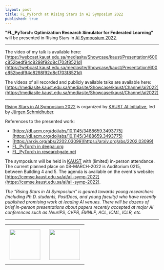 ```yaml
---
layout: post
title: FL_PyTorch at Rising Stars in AI Symposium 2022
published: true
---
```


**"FL_PyTorch: Optimization Research Simulator for Federated Learning"** will be presented in Rising Stars in [AI Symposium 2022](https://cemse.kaust.edu.sa/ai/aii-symp-2022).

---

The video of my talk is available here:
[https://webcast.kaust.edu.sa/mediasite/Showcase/kaust/Presentation/600c852bedf94c8298f92d8c1703f8521d](https://webcast.kaust.edu.sa/mediasite/Showcase/kaust/Presentation/600c852bedf94c8298f92d8c1703f8521d)

The videos of all recorded and publicly available talks are available here:
[https://mediasite.kaust.edu.sa/mediasite/Showcase/kaust/Channel/ai2022](https://mediasite.kaust.edu.sa/mediasite/Showcase/kaust/Channel/ai2022)

---

[Rising Stars in AI Symposium 2022](https://cemse.kaust.edu.sa/ai/aii-symp-2022) is organized by [KAUST AI Initiative](https://cemse.kaust.edu.sa/ai), led by [Jürgen Schmidhuber](https://cemse.kaust.edu.sa/ai/people/person/jurgen-schmidhuber). 

References to the presented work:

* [https://dl.acm.org/doi/abs/10.1145/3488659.3493775](https://dl.acm.org/doi/abs/10.1145/3488659.3493775)
* [https://arxiv.org/abs/2202.03099](https://arxiv.org/abs/2202.03099) 
* [FL_PyTorch in deepai.org](https://deepai.org/publication/fl-pytorch-optimization-research-simulator-for-federated-learning)
* [FL_PyTorch in researchgate.net](https://www.researchgate.net/publication/358422816_FL_PyTorch_optimization_research_simulator_for_federated_learning)

The symposium will be held in [KAUST](https://cemse.kaust.edu.sa/) with (limited) in-person attendance. The current planned place on 08-MARCH-2022 is Auditorium 0215, between Building 4 and 5. The agenda is available on the event's website: [https://cemse.kaust.edu.sa/ai/aii-symp-2022](https://cemse.kaust.edu.sa/ai/aii-symp-2022).


*The "Rising Stars in AI Symposium" is geared towards young researchers (including Ph.D. students, PostDocs, and young faculty) who have recently published promising work at leading AI venues. There will be dozens of brief in-person presentations about papers recently accepted at major AI conferences such as NeurIPS, CVPR, EMNLP, ACL, ICML, ICLR, etc.*

---

<table>
<tr>
<td style="padding: 15px"> <img height="100px" src="https://burlachenkok.github.io/materials/KAUST-logo.svg"/> </td> 
<td style="padding: 15px"> <img height="100px" src="https://burlachenkok.github.io/materials/kaust_ai_symposium_2022.jpg"/> </td> 
</tr>
</table>

